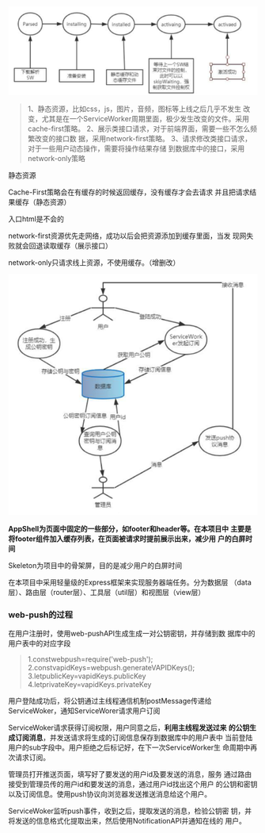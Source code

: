 ![image-20200920195745768](imge/image-20200920195745768.png)

> 1、静态资源，比如css，js，图片，音频，图标等上线之后几乎不发生
> 改变，尤其是在一个ServiceWorker周期里面，极少发生改变的文件。采用
> cache-first策略。
> 2、展示类接口请求，对于前端界面，需要一些不怎么频繁改变的接口数
> 据，采用network-first策略。
> 3、请求修改类接口请求，对于一些用户动态操作，需要将操作结果存储
> 到数据库中的接口，采用network-only策略

静态资源

Cache-First策略会在有缓存的时候返回缓存，没有缓存才会去请求
并且把请求结果缓存（静态资源）

入口html是不会的

network-first资源优先走网络，成功以后会把资源添加到缓存里面，当发
现网失败就会回退读取缓存（展示接口）

network-only只请求线上资源，不使用缓存。（增删改）

![image-20200920200117870](imge/image-20200920200117870.png)

**AppShell为页面中固定的一些部分，如footer和header等。在本项目中**
**主要是将footer组件加入缓存列表，在页面被请求时提前展示出来，减少用**
**户的白屏时间**

Skeleton为项目中的骨架屏，目的是减少用户的白屏时间

在本项目中采用轻量级的Express框架来实现服务器端任务。分为数据层
（data层）、路由层（router层）、工具层（util层）和视图层（view层）

### web-push的过程

在用户注册时，使用web-pushAPI生成生成一对公钥密钥，并存储到数
据库中的用户表中的对应字段

> 1.constwebpush=require('web-push');
> 2.constvapidKeys=webpush.generateVAPIDKeys();
> 3.letpublicKey=vapidKeys.publicKey
> 4.letprivateKey=vapidKeys.privateKey

用户登陆成功后，将公钥通过主线程通信机制postMessage传递给
ServiceWoker，通知ServiceWorer请求用户订阅

ServiceWoker请求获得订阅权限，用户同意之后，**利用主线程发送过来**
**的公钥生成订阅消息**，并发送请求将生成的订阅信息保存到数据库中的用户表中
当前登陆用户的sub字段中。用户拒绝之后标记好，在下一次ServiceWorker生
命周期中再次请求订阅。                  

管理员打开推送页面，填写好了要发送的用户id及要发送的消息，服务
通过路由接受到管理员传的用户id和要发送的消息，通过用户id找出这个用户
的公钥和密钥以及订阅信息。使用push协议向浏览器发送推送消息给这个用户。

ServiceWoker监听push事件，收到之后，提取发送的消息，检验公钥密
钥，并将发送的信息格式化提取出来，然后使用NotificationAPI并通知在线的
用户。

